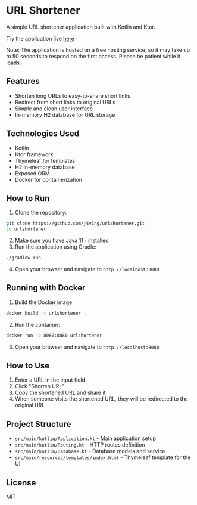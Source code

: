 # URL Shortener

A simple URL shortener application built with Kotlin and Ktor.

Try the application live [here](https://urlshortener-u2u6.onrender.com)

Note: The application is hosted on a free hosting service, so it may take up to 50 seconds to respond on the first access. Please be patient while it loads.

## Features

- Shorten long URLs to easy-to-share short links
- Redirect from short links to original URLs
- Simple and clean user interface
- In-memory H2 database for URL storage

## Technologies Used

- Kotlin
- Ktor framework
- Thymeleaf for templates
- H2 in-memory database
- Exposed ORM
- Docker for containerization

## How to Run

1. Clone the repository:

```bash
git clone https://github.com/j4v1ng/urlshortener.git
cd urlshortener
```


2. Make sure you have Java 11+ installed
3. Run the application using Gradle:

```bash
./gradlew run
```

4. Open your browser and navigate to `http://localhost:8080`

## Running with Docker

1. Build the Docker image:

```bash
docker build -t urlshortener .
```

2. Run the container:

```bash
docker run -p 8080:8080 urlshortener
```

3. Open your browser and navigate to `http://localhost:8080`

## How to Use

1. Enter a URL in the input field
2. Click "Shorten URL"
3. Copy the shortened URL and share it
4. When someone visits the shortened URL, they will be redirected to the original URL

## Project Structure

- `src/main/kotlin/Application.kt` - Main application setup
- `src/main/kotlin/Routing.kt` - HTTP routes definition
- `src/main/kotlin/Database.kt` - Database models and service
- `src/main/resources/templates/index.html` - Thymeleaf template for the UI

## License

MIT
